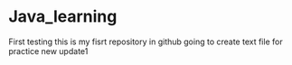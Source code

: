 # Java_learning
First testing
this is my fisrt repository in github 
going to create text file for practice
new update1
